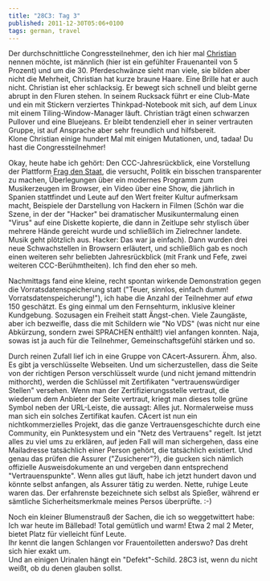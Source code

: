 ```yaml
---
title: "28C3: Tag 3"
published: 2011-12-30T05:06+0100
tags: german, travel
---
```


Der durchschnittliche Congressteilnehmer, den ich hier mal [Christian](http://www.beliebte-vornamen.de/jahrgang/j1980) nennen möchte, ist männlich (hier ist ein gefühlter Frauenanteil von 5 Prozent) und um die 30. Pferdeschwänze sieht man viele, sie bilden aber nicht die Mehrheit, Christian hat kurze braune Haare. Eine Brille hat er auch nicht. Christian ist eher schlacksig. Er bewegt sich schnell und bleibt gerne abrupt in den Fluren stehen. In seinem Rucksack führt er eine Club-Mate und ein mit Stickern verziertes Thinkpad-Notebook mit sich, auf dem Linux mit einem Tiling-Window-Manager läuft. Christian trägt einen schwarzen Pullover und eine Bluejeans. Er bleibt tendenziell eher in seiner vertrauten Gruppe, ist auf Ansprache aber sehr freundlich und hilfsbereit.  
Klone Christian einige hundert Mal mit einigen Mutationen, und, tadaa! Du hast die Congressteilnehmer!

Okay, heute habe ich gehört: Den CCC-Jahresrückblick, eine Vorstellung der Plattform [Frag den Staat](https://fragdenstaat.de/), die versucht, Politik ein bisschen transparenter zu machen, Überlegungen über ein modernes Programm zum Musikerzeugen im Browser, ein Video über eine Show, die jährlich in Spanien stattfindet und Leute auf den Wert freiter Kultur aufmerksam macht, Beispiele der Darstellung von Hackern in Filmen (Schön war die Szene, in der der "Hacker" bei dramatischer Musikuntermalung einen "Virus" auf eine Diskette kopierte, die dann in Zeitlupe sehr stylisch über mehrere Hände gereicht wurde und schließlich im Zielrechner landete. Musik geht plötzlich aus. Hacker: Das war ja einfach). Dann wurden drei neue Schwachstellen in Browsern erläutert, und schließlich gab es noch einen weiteren sehr beliebten Jahresrückblick (mit Frank und Fefe, zwei weiteren CCC-Berühmtheiten). Ich find den eher so meh.

Nachmittags fand eine kleine, recht spontan wirkende Demonstration gegen die Vorratsdatenspeicherung statt ("Teuer, sinnlos, einfach dumm! Vorratsdatenspeicherung!"), ich habe die Anzahl der Teilnehmer auf *etwa* 150 geschätzt. Es ging einmal um den Fernsehturm, inklusive kleiner Kundgebung. Sozusagen ein Freiheit statt Ängst-chen. Viele Zaungäste, aber ich bezweifle, dass die mit Schildern wie "No VDS" (was nicht nur eine Abkürzung, sondern zwei SPRACHEN enthält!) viel anfangen konnten. Naja, sowas ist ja auch für die Teilnehmer, Gemeinschaftsgefühl stärken und so.

Durch reinen Zufall lief ich in eine Gruppe von CAcert-Assurern. Ähm, also. Es gibt ja verschlüsselte Webseiten. Und um sicherzustellen, dass die Seite von der richtigen Person verschlüsselt wurde (und nicht jemand mittendrin mithorcht), werden die Schlüssel mit Zertifikaten "vertrauenswürdiger Stellen" versehen. Wenn man der Zertifizierungsstelle vertraut, die wiederum dem Anbieter der Seite vertraut, kriegt man dieses tolle grüne Symbol neben der URL-Leiste, die aussagt: Alles jut. Normalerweise muss man sich ein solches Zertifikat kaufen. CAcert ist nun ein nichtkommerzielles Projekt, das die ganze Vertrauensgeschichte durch eine Community, ein Punktesystem und ein "Netz des Vertrauens" regelt. Ist jetzt alles zu viel ums zu erklären, auf jeden Fall will man sichergehen, dass eine Mailadresse tatsächlich einer Person gehört, die tatsächlich existiert. Und genau das prüfen die Assurer ("Zusicherer"?), die gucken sich nämlich offizielle Ausweisdokumente an und vergeben dann entsprechend "Vertrauenspunkte". Wenn alles gut läuft, habe ich jetzt hundert davon und könnte selbst anfangen, als Assurer tätig zu werden. Nette, ruhige Leute waren das. Der erfahrenste bezeichnete sich selbst als Spießer, während er sämtliche Sicherheitsmerkmale meines Persos überprüfte. :-)

Noch ein kleiner Blumenstrauß der Sachen, die ich so weggetwittert habe:  
Ich war heute im Bällebad! Total gemütlich und warm! Etwa 2 mal 2 Meter, bietet Platz für vielleicht fünf Leute.  
Ihr kennt die langen Schlangen vor Frauentoiletten anderswo? Das dreht sich hier exakt um.  
Und an einigen Urinalen hängt ein "Defekt"-Schild. 28C3 ist, wenn du nicht weißt, ob du denen glauben sollst.
